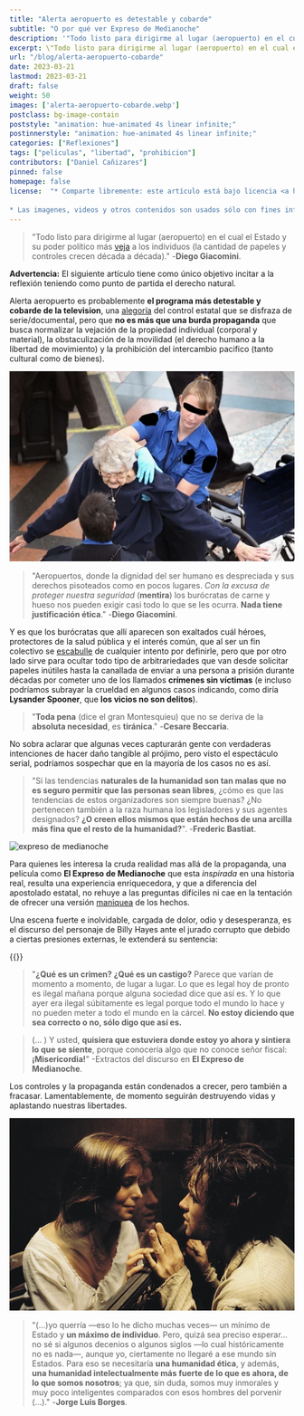 ```yaml
---
title: "Alerta aeropuerto es detestable y cobarde"
subtitle: "O por qué ver Expreso de Medianoche"
description: '"Todo listo para dirigirme al lugar (aeropuerto) en el cual el Estado y su poder político más veja a los individuos (la cantidad de papeles y controles crecen década a década)." -Diego Giacomini.'
excerpt: \"Todo listo para dirigirme al lugar (aeropuerto) en el cual el Estado y su poder político más veja a los individuos (la cantidad de papeles y controles crecen década a década).\" -**Diego Giacomini**.
url: "/blog/alerta-aeropuerto-cobarde"
date: 2023-03-21
lastmod: 2023-03-21
draft: false
weight: 50
images: ['alerta-aeropuerto-cobarde.webp']
postclass: bg-image-contain
poststyle: "animation: hue-animated 4s linear infinite;"
postinnerstyle: "animation: hue-animated 4s linear infinite;"
categories: ["Reflexiones"]
tags: ["peliculas", "libertad", "prohibicion"]
contributors: ["Daniel Cañizares"]
pinned: false
homepage: false
license:  "* Comparte libremente: este artículo está bajo licencia <a href=\"http://creativecommons.org/licenses/by/4.0/\" target=\"_blank\">CCBY</a>.

* Las imagenes, videos y otros contenidos son usados sólo con fines informativos/educativos y son propiedad de sus respectivos dueños."
---
```


> "Todo listo para dirigirme al lugar (aeropuerto) en el cual el Estado y su poder político más <a href="/docs/espanol/palabras/#vejar" target="_blank">veja</a> a los individuos (la cantidad de papeles y controles crecen década a década)." -**Diego Giacomini**.

**Advertencia:** El siguiente artículo tiene como único objetivo incitar a la reflexión teniendo como punto de partida el derecho natural.

Alerta aeropuerto es probablemente **el programa más detestable y cobarde de la television**, una <a href="/docs/espanol/palabras/#alegoría-" target="_blank">alegoría</a> del control estatal que se disfraza de serie/documental, pero que **no es más que una burda propaganda** que busca normalizar la vejación de la propiedad individual (corporal y material), la obstaculización de la movilidad (el derecho humano a la libertad de movimiento) y la prohibición del intercambio pacifico (tanto cultural como de bienes).

![abusos aeropuertos](abusos-aeropuerto.webp)

> "Aeropuertos, donde la dignidad del ser humano es despreciada y sus derechos pisoteados como en pocos lugares. *Con la excusa de proteger nuestra seguridad* (**mentira**) los burócratas de carne y hueso nos pueden exigir casi todo lo que se les ocurra. **Nada tiene justificación ética**." -**Diego Giacomini**.

Y es que los burócratas que allí aparecen son exaltados cuál héroes, protectores de la salud pública y el interés común, que al ser un fin colectivo se <a href="/docs/espanol/palabras/#escabullir" target="_blank">escabulle</a> de cualquier intento por definirle, pero que por otro lado sirve para ocultar todo tipo de arbitrariedades que van desde solicitar papeles inútiles hasta la canallada de enviar a una persona a prisión durante décadas por cometer uno de los llamados **crímenes sin víctimas** (e incluso podríamos subrayar la crueldad en algunos casos indicando, como diría **Lysander Spooner**, que **los vicios no son delitos**).

> "**Toda pena** (dice el gran Montesquieu) que no se deriva de la **absoluta necesidad**, es **tiránica**." -**Cesare Beccaria**.

No sobra aclarar que algunas veces capturarán gente con verdaderas intenciones de hacer daño tangible al prójimo, pero visto el espectáculo serial, podríamos sospechar que en la mayoría de los casos no es así.

> "Si las tendencias **naturales de la humanidad son tan malas que no es seguro permitir que las personas sean libres**, ¿cómo es que las tendencias de estos organizadores son siempre buenas? ¿No pertenecen también a la raza humana los legisladores y sus agentes designados? **¿O creen ellos mismos que están hechos de una arcilla más fina que el resto de la humanidad?**". -**Frederic Bastiat**.

![expreso de medianoche](expreso-medianoche.avif)

Para quienes les interesa la cruda realidad mas allá de la propaganda, una película como **El Expreso de Medianoche** que esta *inspirada* en una historia real, resulta una experiencia enriquecedora, y que a diferencia del apostolado estatal, no rehuye a las preguntas difíciles ni cae en la tentación de ofrecer una versión <a href="/docs/espanol/palabras/#maniqueísmo-" target="_blank">maniquea</a> de los hechos.

Una escena fuerte e inolvidable, cargada de dolor, odio y desesperanza, es el discurso del personaje de Billy Hayes ante el jurado corrupto que debido a ciertas presiones externas, le extenderá su sentencia:

{{<youtube SRpc_OTGcMs >}}

> "**¿Qué es un crimen? ¿Qué es un castigo?** Parece que varían de momento a momento, de lugar a lugar. Lo que es legal hoy de pronto es ilegal mañana porque alguna sociedad dice que así es. Y lo que ayer era ilegal súbitamente es legal porque todo el mundo lo hace y no pueden meter a todo el mundo en la cárcel. **No estoy diciendo que sea correcto o no, sólo digo que así es.**

> (... ) Y usted, **quisiera que estuviera donde estoy yo ahora y sintiera lo que se siente**, porque conocería algo que no conoce señor fiscal: **¡Misericordia!**" -Extractos del discurso en **El Expreso de Medianoche**.

Los controles y la propaganda están condenados a crecer, pero también a fracasar. Lamentablemente, de momento seguirán destruyendo vidas y aplastando nuestras libertades.

![individuo](individuo.jpg)

> "(...)yo querría —eso lo he dicho muchas veces— un mínimo de Estado y **un máximo de individuo**. Pero, quizá sea preciso esperar... no sé si algunos decenios o algunos siglos —lo cual históricamente no es nada—, aunque yo, ciertamente no llegaré a ese mundo sin Estados. Para eso se necesitaría **una humanidad ética**, y además, **una humanidad intelectualmente más fuerte de lo que es ahora, de lo que somos nosotros**; ya que, sin duda, somos muy inmorales y muy poco inteligentes comparados con esos hombres del porvenir (...)." -**Jorge Luis Borges**.


